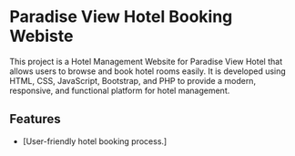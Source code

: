
# Paradise View Hotel Booking Webiste

This project is a Hotel Management Website for Paradise View Hotel that allows users to browse and book hotel rooms easily. It is developed using HTML, CSS, JavaScript, Bootstrap, and PHP to provide a modern, responsive, and functional platform for hotel management.

## Features

 - [User-friendly hotel booking process.]


